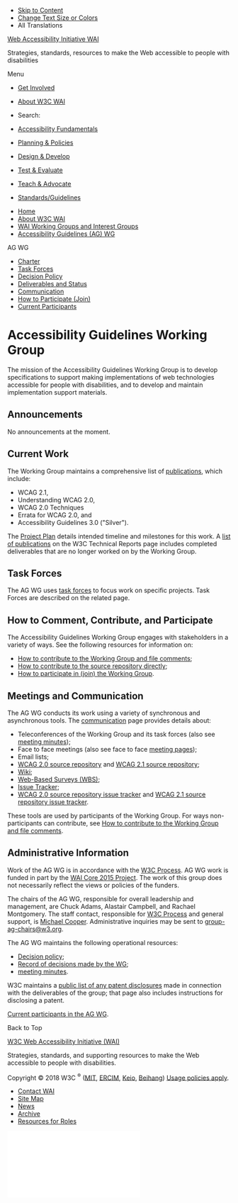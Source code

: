 -   [Skip to Content](#main)
-   [Change Text Size or Colors](/WAI/meta/customize/)
-   All Translations

<a href="/WAI/" class="home"><span class="wai"><span class="wa">Web Accessibility</span> <span class="i"><span class="initieative">Initiative</span> <span>WAI</span></span></span></a>

Strategies, standards, resources to make the Web accessible to people with disabilities

Menu

-   [Get Involved](/WAI/about/participating/)
-   [About W3C WAI](/WAI/about/)
-   <span class="visuallyhidden">Search:</span>

-   [Accessibility Fundamentals](/WAI/fundamentals/accessibility-intro/)
-   [Planning & Policies](/WAI/planning/)
-   [Design & Develop](/WAI/design-develop/)
-   [Test & Evaluate](/WAI/test-evaluate/)
-   [Teach & Advocate](/WAI/teach-advocate/)
-   [Standards/Guidelines](/WAI/standards-guidelines/)

<!-- -->

-   [Home](/WAI/)
-   [About W3C WAI](/WAI/about/)
-   [WAI Working Groups and Interest Groups](/WAI/about/groups/)
-   [Accessibility Guidelines (AG) WG](/WAI/GL/)

AG WG

-   <a href="/WAI/GL/charter" class="page-link">Charter</a>
-   <a href="/WAI/GL/task-forces/" class="page-link">Task Forces</a>
-   <a href="/WAI/GL/decision-policy" class="page-link">Decision Policy</a>
-   <a href="/WAI/GL/project" class="page-link">Deliverables and Status</a>
-   <a href="/WAI/GL/communication" class="page-link">Communication</a>
-   <a href="/WAI/GL/participation" class="page-link">How to Participate (Join)</a>
-   <a href="https://www.w3.org/2000/09/dbwg/details?group=35422&amp;public=1" class="page-link">Current Participants</a>

Accessibility Guidelines Working Group
======================================

The mission of the Accessibility Guidelines Working Group is to develop specifications to support making implementations of web technologies accessible for people with disabilities, and to develop and maintain implementation support materials.

Announcements
-------------

No announcements at the moment.

Current Work
------------

The Working Group maintains a comprehensive list of [publications](deliverables), which include:

-   WCAG 2.1,
-   Understanding WCAG 2.0,
-   WCAG 2.0 Techniques
-   Errata for WCAG 2.0, and
-   Accessibility Guidelines 3.0 ("Silver").

The [Project Plan](project) details intended timeline and milestones for this work. A [list of publications](https://www.w3.org/TR/tr-groups-all#tr_Web_Content_Accessibility_Guidelines_Working_Group) on the W3C Technical Reports page includes completed deliverables that are no longer worked on by the Working Group.

Task Forces
-----------

The AG WG uses [task forces](task-forces) to focus work on specific projects. Task Forces are described on the related page.

How to Comment, Contribute, and Participate
-------------------------------------------

The Accessibility Guidelines Working Group engages with stakeholders in a variety of ways. See the following resources for information on:

-   [How to contribute to the Working Group and file comments](/WAI/WCAG20/comments/);
-   [How to contribute to the source repository directly](https://github.com/w3c/wcag/);
-   [How to participate in (join) the Working Group](participation).

Meetings and Communication
--------------------------

The AG WG conducts its work using a variety of synchronous and asynchronous tools. The [communication](communication) page provides details about:

-   Teleconferences of the Working Group and its task forces (also see [meeting minutes](minutes-history));
-   Face to face meetings (also see face to face [meeting pages](wiki/Meetings));
-   Email lists;
-   [WCAG 2.0 source repository](https://github.com/w3c/wcag/) and [WCAG 2.1 source repository](https://github.com/w3c/wcag21/);
-   [Wiki](wiki/);
-   [Web-Based Surveys (WBS)](/2002/09/wbs/35422/);
-   [Issue Tracker](track/);
-   [WCAG 2.0 source repository issue tracker](https://github.com/w3c/wcag/issues) and [WCAG 2.1 source repository issue tracker](https://github.com/w3c/wcag21/issues).

These tools are used by participants of the Working Group. For ways non-participants can contribute, see [How to contribute to the Working Group and file comments](/WAI/WCAG20/comments/).

Administrative Information
--------------------------

Work of the AG WG is in accordance with the [W3C Process](http://www.w3.org/2015/Process-20150901/). AG WG work is funded in part by the [WAI Core 2015 Project](http://www.w3.org/WAI/Core2015/). The work of this group does not necessarily reflect the views or policies of the funders.

The chairs of the AG WG, responsible for overall leadership and management, are Chuck Adams, Alastair Campbell, and Rachael Montgomery. The staff contact, responsible for [W3C Process](http://www.w3.org/Consortium/Process/) and general support, is [Michael Cooper](http://www.w3.org/People/cooper/). Administrative inquiries may be sent to <group-ag-chairs@w3.org>.

The AG WG maintains the following operational resources:

-   [Decision policy](decision-policy);
-   [Record of decisions made by the WG](wiki/Decisions);
-   [meeting minutes](minutes-history).

W3C maintains a [public list of any patent disclosures](http://www.w3.org/2004/01/pp-impl/35422/status) made in connection with the deliverables of the group; that page also includes instructions for disclosing a patent.

[Current participants in the AG WG](https://www.w3.org/2000/09/dbwg/details?group=35422&public=1).

Back to Top

<a href="https://w3.org/WAI/" class="largelink">W3C Web Accessibility Initiative (WAI)</a>

Strategies, standards, and supporting resources to make the Web accessible to people with disabilities.

Copyright © 2018 W3C <sup>®</sup> ([MIT](http://www.csail.mit.edu/), [ERCIM](http://www.ercim.eu/), [Keio](http://www.keio.ac.jp/), [Beihang](http://ev.buaa.edu.cn/)) [Usage policies apply](/Consortium/Legal/ipr-notice).

-   [Contact WAI](/WAI/about/contacting/)
-   [Site Map](/WAI/sitemap/)
-   [News](/WAI/news/)
-   [Archive](/WAI/sitemap/#archive)
-   [Resources for Roles](/WAI/roles/)

![](//www.w3.org/analytics/piwik/piwik.php?idsite=328&rec=1)
